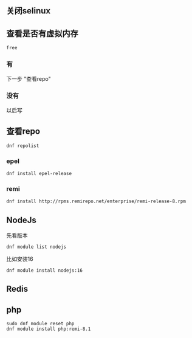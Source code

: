 <!-- RHEL 8 Or CentOS 8 Or Rocky 8 -->

## 关闭selinux
## 查看是否有虚拟内存
```console
free
```
### 有
下一步 "查看repo"
### 没有
以后写
## 查看repo
```console
dnf repolist
```
### epel
```console
dnf install epel-release
```
### remi
```console
dnf install http://rpms.remirepo.net/enterprise/remi-release-8.rpm
```

## NodeJs
先看版本
```console
dnf module list nodejs
```
比如安装16
```console
dnf module install nodejs:16
```

## Redis

## php
```conosole
sudo dnf module reset php
dnf module install php:remi-8.1
```



